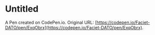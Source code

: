 # Untitled

A Pen created on CodePen.io. Original URL: [https://codepen.io/Faciet-DATO/pen/ExqObrx](https://codepen.io/Faciet-DATO/pen/ExqObrx).

